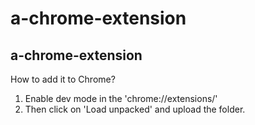 # a-chrome-extension
a-chrome-extension
-
How to add it to Chrome?
1. Enable dev mode in the 'chrome://extensions/'
2. Then click on 'Load unpacked' and upload the folder.
